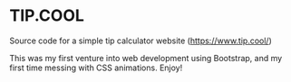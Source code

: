 # TIP.COOL
Source code for a simple tip calculator website (https://www.tip.cool/)

This was my first venture into web development using Bootstrap, and my first time messing with CSS animations. Enjoy!
